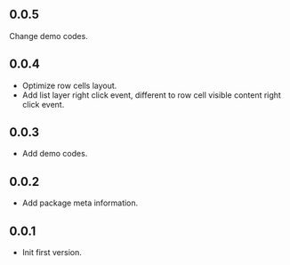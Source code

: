 ## 0.0.5

Change demo codes.

## 0.0.4

* Optimize row cells layout.
* Add list layer right click event, different to row cell visible content right click event.

## 0.0.3

* Add demo codes.

## 0.0.2

* Add package meta information.

## 0.0.1

* Init first version.
